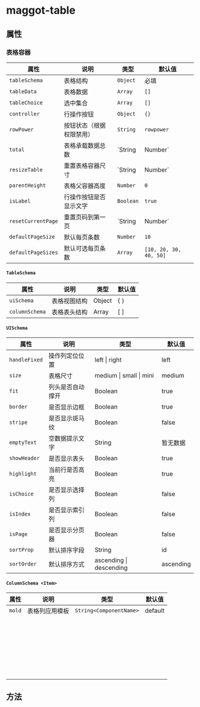 # maggot-table

## 属性

### 表格容器

| 属性               | 说明                     | 类型              | 默认值                 |
| ------------------ | ------------------------ | ----------------- | ---------------------- |
| `tableSchema`      | 表格结构                 | `Object`          | 必填                   |
| `tableData`        | 表格数据                 | `Array`           | `[]`                   |
| `tableChoice`      | 选中集合                 | `Array`           | `[]`                   |
| `controller`       | 行操作按钮               | `Object`          | `{}`                   |
| `rowPower`         | 按钮状态（根据权限禁用） | `String`          | `rowpower`             |
| `total`            | 表格承载数据总数         | `String | Number` | `0`                    |
| `resizeTable`      | 重置表格容器尺寸         | `String | Number` | `Date.now()`           |
| `parentHeight`     | 表格父容器高度           | `Number`          | `0`                    |
| `isLabel`          | 行操作按钮是否显示文字   | `Boolean`         | `true`                 |
| `resetCurrentPage` | 重置页码到第一页         | `String | Number` | `Date.now()`           |
| `defaultPageSize`  | 默认每页条数             | `Number`          | `10`                   |
| `defaultPageSizes` | 默认可选每页条数         | `Array`           | `[10, 20, 30, 40, 50]` |

#### `TableSchema`

| 属性           | 说明         | 类型   | 默认值 |
| -------------- | ------------ | ------ | ------ |
| `uiSchema`     | 表格视图结构 | Object | { }    |
| `columnSchema` | 表格表头结构 | Array  | [ ]    |

#### `UISchema`

| 属性          | 说明             | 类型                    | 默认值    |
| ------------- | ---------------- | ----------------------- | --------- |
| `handleFixed` | 操作列定位位置   | left \| right           | left      |
| `size`        | 表格尺寸         | medium \| small \| mini | medium    |
| `fit`         | 列头是否自动撑开 | Boolean                 | true      |
| `border`      | 是否显示边框     | Boolean                 | true      |
| `stripe`      | 是否显示斑马纹   | Boolean                 | false     |
| `emptyText`   | 空数据提示文字   | String                  | 暂无数据  |
| `showHeader`  | 是否显示表头     | Boolean                 | true      |
| `highlight`   | 当前行是否高亮   | Boolean                 | true      |
| `isChoice`    | 是否显示选择列   | Boolean                 | false     |
| `isIndex`     | 是否显示索引列   | Boolean                 | false     |
| `isPage`      | 是否显示分页器   | Boolean                 | false     |
| `sortProp`    | 默认排序字段     | String                  | id        |
| `sortOrder`   | 默认排序方式     | ascending \| descending | ascending |

#### `ColumnSchema <Item>`

| 属性   | 说明           | 类型                    | 默认值  |
| ------ | -------------- | ----------------------- | ------- |
| `mold` | 表格列应用模板 | `String<ComponentName>` | default |
|        |                |                         |         |
|        |                |                         |         |
|        |                |                         |         |
|        |                |                         |         |
|        |                |                         |         |
|        |                |                         |         |
|        |                |                         |         |
|        |                |                         |         |
|        |                |                         |         |
|        |                |                         |         |
|        |                |                         |         |
|        |                |                         |         |
|        |                |                         |         |
|        |                |                         |         |
|        |                |                         |         |
|        |                |                         |         |
|        |                |                         |         |
|        |                |                         |         |
|        |                |                         |         |
|        |                |                         |         |
|        |                |                         |         |
|        |                |                         |         |
|        |                |                         |         |
|        |                |                         |         |
|        |                |                         |         |
|        |                |                         |         |
|        |                |                         |         |
|        |                |                         |         |



## 方法
